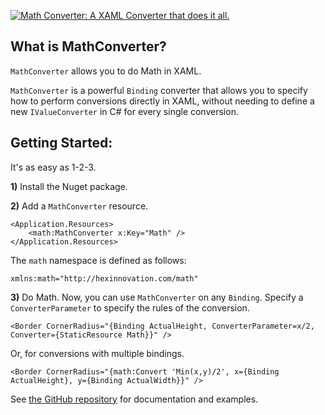 [![Math Converter: A XAML Converter that does it all.](https://raw.githubusercontent.com/hexinnovation/MathConverter/main/ReadmeAssets/Banner.svg)](https://github.com/hexinnovation/MathConverter)

What is MathConverter?
----------------------

`MathConverter` allows you to do Math in XAML.

`MathConverter` is a powerful `Binding` converter that allows you to specify how to perform conversions directly in XAML, without needing to define a new `IValueConverter` in C# for every single conversion.

Getting Started:
----------------

It's as easy as 1-2-3.

**1)** Install the Nuget package.

**2)** Add a `MathConverter` resource.

```xaml
<Application.Resources>
    <math:MathConverter x:Key="Math" />
</Application.Resources>
```

The `math` namespace is defined as follows:

```xaml
xmlns:math="http://hexinnovation.com/math"
```

**3)** Do Math. Now, you can use `MathConverter` on any `Binding`. Specify a `ConverterParameter` to specify the rules of the conversion.

```xaml
<Border CornerRadius="{Binding ActualHeight, ConverterParameter=x/2, Converter={StaticResource Math}}" />
```
Or, for conversions with multiple bindings.

```xaml
<Border CornerRadius="{math:Convert 'Min(x,y)/2', x={Binding ActualHeight}, y={Binding ActualWidth}}" />
```

See [the GitHub repository](https://github.com/hexinnovation/MathConverter) for documentation and examples.
